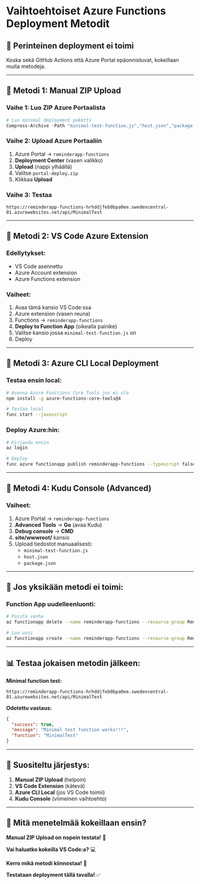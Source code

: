 # Vaihtoehtoiset Azure Functions Deployment Metodit

## 🚨 **Perinteinen deployment ei toimi**

Koska sekä GitHub Actions että Azure Portal epäonnistuvat, kokeillaan muita metodeja.

---

## 🔧 **Metodi 1: Manual ZIP Upload**

### **Vaihe 1: Luo ZIP Azure Portaalista**
```powershell
# Luo minimal deployment paketti
Compress-Archive -Path "minimal-test-function.js","host.json","package.json","package-lock.json" -DestinationPath "portal-deploy.zip" -Force
```

### **Vaihe 2: Upload Azure Portaaliin**
1. Azure Portal → `reminderapp-functions`
2. **Deployment Center** (vasen valikko)
3. **Upload** (nappi ylhäällä)
4. Valitse `portal-deploy.zip`
5. Klikkaa **Upload**

### **Vaihe 3: Testaa**
```
https://reminderapp-functions-hrhddjfeb0bpa0ee.swedencentral-01.azurewebsites.net/api/MinimalTest
```

---

## 🔧 **Metodi 2: VS Code Azure Extension**

### **Edellytykset:**
- VS Code asennettu
- Azure Account extension
- Azure Functions extension

### **Vaiheet:**
1. Avaa tämä kansio VS Code:ssa
2. Azure extension (vasen reuna)
3. Functions → `reminderapp-functions`
4. **Deploy to Function App** (oikealla painike)
5. Valitse kansio jossa `minimal-test-function.js` on
6. Deploy

---

## 🔧 **Metodi 3: Azure CLI Local Deployment**

### **Testaa ensin local:**
```bash
# Asenna Azure Functions Core Tools jos ei ole
npm install -g azure-functions-core-tools@4

# Testaa local
func start --javascript
```

### **Deploy Azure:hin:**
```bash
# Kirjaudu ensin
az login

# Deploy
func azure functionapp publish reminderapp-functions --typescript false
```

---

## 🔧  **Metodi 4: Kudu Console (Advanced)**

### **Vaiheet:**
1. Azure Portal → `reminderapp-functions`
2. **Advanced Tools** → **Go** (avaa Kudu)
3. **Debug console** → **CMD**
4. **site/wwwroot/** kansio
5. Upload tiedostot manuaalisesti:
   - `minimal-test-function.js`
   - `host.json`
   - `package.json`

---

## 🎯 **Jos yksikään metodi ei toimi:**

### **Function App uudelleenluonti:**
```bash
# Poista vanha
az functionapp delete --name reminderapp-functions --resource-group ReminderApp_RG

# Luo uusi
az functionapp create --name reminderapp-functions --resource-group ReminderApp_RG --consumption-plan-location "Sweden Central" --runtime node --runtime-version 20 --functions-version 4 --storage-account reminderappstorage123
```

---

## 📊 **Testaa jokaisen metodin jälkeen:**

**Minimal function test:**
```
https://reminderapp-functions-hrhddjfeb0bpa0ee.swedencentral-01.azurewebsites.net/api/MinimalTest
```

**Odotettu vastaus:**
```json
{
  "success": true,
  "message": "Minimal test function works!!!",
  "function": "MinimalTest"
}
```

---

## 🚀 **Suositeltu järjestys:**

1. **Manual ZIP Upload** (helpoin)
2. **VS Code Extension** (kätevä)
3. **Azure CLI Local** (jos VS Code toimii)
4. **Kudu Console** (viimeinen vaihtoehto)

---

## 📱 **Mitä menetelmää kokeillaan ensin?**

**Manual ZIP Upload on nopein testata!** 🤔

**Vai haluatko kokeilla VS Code:a?** 💻

**Kerro mikä metodi kiinnostaa!** 🎯

**Testataan deployment tällä tavalla!** ✅


















